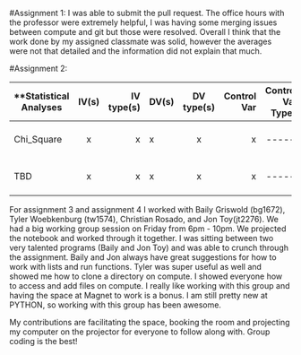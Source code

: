 

#Assignment 1:
I was able to submit the pull request. The office hours with the professor were extremely helpful, I was having some merging issues between compute and git but those were resolved. Overall I think that the work done by my assigned classmate was solid, however the averages were not that detailed and the information did not explain that much. 


#Assignment 2:

| **Statistical Analyses | IV(s) | IV type(s) | DV(s) |DV type(s)| Control Var | Control Var Types | Question to be Answered | H0 | alpha | link to paper |     
| ------------- |:-------------:| -----:| ------------ |:-------------:| -----:| -----:| -----:| -----:| -----:| -----:| 
| Chi_Square| x | x |x |x |x | -----:| -----:| -----:| -----:| http://journals.plos.org/plosone/article?id=10.1371/journal.pone.0163326|
| TBD| x | x |x |x |x | -----:| -----:| -----:| -----:| TBD|


For assignment 3 and assignment 4 I worked with Baily Griswold (bg1672), Tyler Woebkenburg (tw1574), Christian Rosado, and Jon Toy(jt2276). We had a big working group session on Friday from 6pm - 10pm. We projected the notebook and worked through it together. I was sitting between two very talented programs (Baily and Jon Toy) and was able to crunch through the assignment. Baily and Jon always have great suggestions for how to work with lists and run functions. Tyler was super useful as well and showed me how to clone a directory on compute. I showed everyone how to access and add files on compute. I really like working with this group and having the space at Magnet to work is a bonus. I am still pretty new at PYTHON, so working with this group has been awesome. 

My contributions are facilitating the space, booking the room and projecting my computer on the projector for everyone to follow along with. Group coding is the best!
